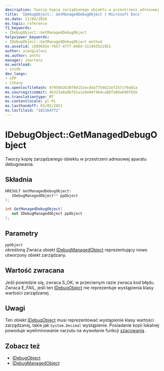 ```yaml
---
description: Tworzy kopię zarządzanego obiektu w przestrzeni adresowej aparatu debugowania.
title: 'IDebugObject:: GetManagedDebugObject | Microsoft Docs'
ms.date: 11/04/2016
ms.topic: reference
f1_keywords:
- IDebugObject::GetManagedDebugObject
helpviewer_keywords:
- IDebugObject::GetManagedDebugObject method
ms.assetid: cb89692e-7657-47ff-846d-311943521951
author: acangialosi
ms.author: anthc
manager: jmartens
ms.workload:
- vssdk
dev_langs:
- CPP
- CSharp
ms.openlocfilehash: 87956b3630f9d152ecdda7754623e7257cf0a01a
ms.sourcegitcommit: 4b323a8a8bfd1a1a9e84f4b4ca88fa8da690f656
ms.translationtype: MT
ms.contentlocale: pl-PL
ms.lasthandoff: 03/05/2021
ms.locfileid: "102164772"
---
```

# <a name="idebugobjectgetmanageddebugobject"></a>IDebugObject::GetManagedDebugObject
Tworzy kopię zarządzanego obiektu w przestrzeni adresowej aparatu debugowania.

## <a name="syntax"></a>Składnia

```cpp
HRESULT GetManagedDebugObject( 
   IDebugManagedObject** ppObject
);
```

```csharp
int GetManagedDebugObject(
   out IDebugManagedObject ppObject
);
```

## <a name="parameters"></a>Parametry
`ppObject`\
określoną Zwraca obiekt [IDebugManagedObject](../../../extensibility/debugger/reference/idebugmanagedobject.md) reprezentujący nowo utworzony obiekt zarządzany.

## <a name="return-value"></a>Wartość zwracana
 Jeśli powiedzie się, zwraca S_OK; w przeciwnym razie zwraca kod błędu. Zwraca E_FAIL, jeśli ten [IDebugObject](../../../extensibility/debugger/reference/idebugobject.md) nie reprezentuje wystąpienia klasy wartości zarządzanej.

## <a name="remarks"></a>Uwagi
 Ten obiekt [IDebugObject](../../../extensibility/debugger/reference/idebugobject.md) musi reprezentować wystąpienie klasy wartości zarządzanej, takie jak `System.Decimal` wystąpienie. Posiadanie kopii lokalnej powoduje wyeliminowanie narzutu na wywołanie funkcji [szacowania](../../../extensibility/debugger/reference/idebugfunctionobject-evaluate.md) .

## <a name="see-also"></a>Zobacz też
- [IDebugObject](../../../extensibility/debugger/reference/idebugobject.md)
- [IDebugManagedObject](../../../extensibility/debugger/reference/idebugmanagedobject.md)
